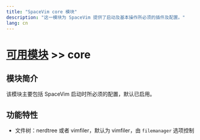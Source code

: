 ```yaml
---
title: "SpaceVim core 模块"
description: "这一模块为 SpaceVim 提供了启动及基本操作所必须的插件及配置。"
lang: cn
---
```


# [可用模块](../) >> core
 
## 模块简介

该模块主要包括 SpaceVim 启动时所必须的配置，默认已启用。

## 功能特性

- 文件树：nerdtree 或者 vimfiler，默认为 vimfiler，由 `filemanager` 选项控制
